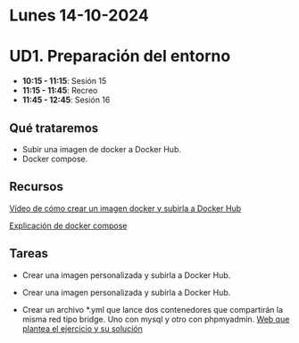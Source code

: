 
# Lunes 14-10-2024

# UD1. Preparación del entorno

- **10:15 - 11:15**: Sesión 15
- **11:15 - 11:45**: Recreo
- **11:45 - 12:45**: Sesión 16


## Qué trataremos

- Subir una imagen de docker a Docker Hub.
- Docker compose.

## Recursos
[Vídeo de cómo crear un imagen docker y subirla a Docker Hub](https://www.youtube.com/watch?v=dd9KDUvDBuE)

[Explicación de docker compose](https://pabpereza.dev/docs/cursos/docker/Docker_compose)

## Tareas

- Crear una imagen personalizada y subirla a Docker Hub.
- Crear una imagen personalizada y subirla a Docker Hub.

- Crear un archivo *.yml que lance dos contenedores que compartirán la misma red tipo bridge. Uno con mysql y otro con phpmyadmin. [Web que plantea el ejercicio y su solución](https://josejuansanchez.org/bd/practica-07/index.html)



